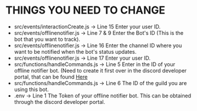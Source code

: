<h1>THINGS YOU NEED TO CHANGE</h1>

<P> 
  <ul>
      <li>src/events/interactionCreate.js -> Line 15 Enter your user ID.</li>
      <li>src/events/offlinenotifier.js -> Line 7 & 9 Enter the Bot's ID (This is the bot that you want to track).</li>
      <li>src/events/offlinenotifier.js -> Line 16 Enter the channel ID where you want to be notified when the bot's status updates.</li>
      <li>src/events/offlinenotifier.js -> Line 17 Enter your user ID.</li>
      <li>src/functions/handleCommands.js -> Line 5 Enter in the ID of your offline notifier bot. (Need to create it first over in the discord developer portal, that can be found <a href="https://discord.com/developers/applications">Here</a></li>
      <li>src/functions/handleCommands.js -> Line 6 The ID of the guild you are using this bot.</li>
      <li>.env -> Line 1 The Token of your offline notifier bot. This can be obtained through the discord developer portal.</li>
  </ul>
</P>
